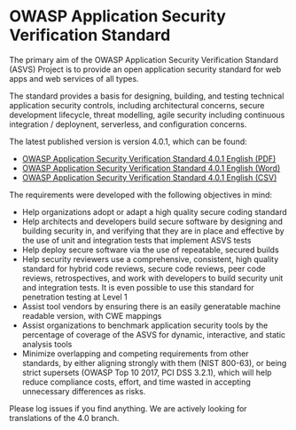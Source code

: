 OWASP Application Security Verification Standard
====

The primary aim of the OWASP Application Security Verification Standard (ASVS) Project is to provide an open application security standard for web apps and web services of all types. 

The standard provides a basis for designing, building, and testing technical application security controls, including architectural concerns, secure development lifecycle, threat modelling, agile security including continuous integration / deploynent, serverless, and configuration concerns. 

The latest published version is version 4.0.1, which can be found:
* [OWASP Application Security Verification Standard 4.0.1 English (PDF)](https://github.com/OWASP/ASVS/raw/master/4.0/OWASP%20Application%20Security%20Verification%20Standard%204.0-en.pdf)
* [OWASP Application Security Verification Standard 4.0.1 English (Word)](https://github.com/OWASP/ASVS/raw/master/4.0/OWASP%20Application%20Security%20Verification%20Standard%204.0-en.docx)
* [OWASP Application Security Verification Standard 4.0.1 English (CSV)](https://github.com/OWASP/ASVS/raw/master/4.0/OWASP%20Application%20Security%20Verification%20Standard%204.0-en.csv)

The requirements were developed with the following objectives in mind:

* Help organizations adopt or adapt a high quality secure coding standard 
* Help architects and developers build secure software by designing and building security in, and verifying that they are in place and effective by the use of unit and integration tests that implement ASVS tests
* Help deploy secure software via the use of repeatable, secured builds
* Help security reviewers use a comprehensive, consistent, high quality standard for hybrid code reviews, secure code reviews, peer code reviews, retrospectives, and work with developers to build security unit and integration tests. It is even possible to use this standard for penetration testing at Level 1
* Assist tool vendors by ensuring there is an easily generatable machine readable version, with CWE mappings
* Assist organizations to benchmark application security tools by the percentage of coverage of the ASVS for dynamic, interactive, and static analysis tools
* Minimize overlapping and competing requirements from other standards, by either aligning strongly with them (NIST 800-63), or being strict supersets (OWASP Top 10 2017, PCI DSS 3.2.1), which will help reduce compliance costs, effort, and time wasted in accepting unnecessary differences as risks. 

Please log issues if you find anything. We are actively looking for translations of the 4.0 branch. 
